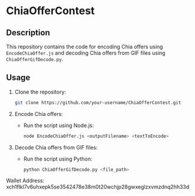 # ChiaOfferContest

## Description
This repository contains the code for encoding Chia offers using `EncodeChiaOffer.js` and decoding Chia offers from GIF files using `ChiaOfferGifDecode.py`.

## Usage
1. Clone the repository:
    ```bash
    git clone https://github.com/your-username/ChiaOfferContest.git
    ```

2. Encode Chia offers:
    - Run the script using Node.js:
        ```bash
        node EncodeChiaOffer.js <outputFilename> <textToEncode>
        ```
3. Decode Chia offers from GIF files:
    - Run the script using Python:
        ```bash
        python ChiaOfferGifDecode.py <file_path>
        ```



Wallet Address: xch1flkl7v6uhxepk5se3542478e38m0t20wchjp28gwxeglzxvmzdnq2hh33d
